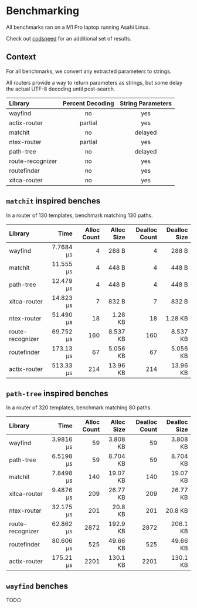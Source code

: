 # Benchmarking

All benchmarks ran on a M1 Pro laptop running Asahi Linux.

Check out [codspeed](https://codspeed.io/DuskSystems/wayfind/benchmarks) for an additional set of results.

## Context

For all benchmarks, we convert any extracted parameters to strings.

All routers provide a way to return parameters as strings, but some delay the actual UTF-8 decoding until post-search.

| Library          | Percent Decoding | String Parameters |
|:-----------------|:----------------:|:-----------------:|
| wayfind          | no               | yes               |
| actix-router     | partial          | yes               |
| matchit          | no               | delayed           |
| ntex-router      | partial          | yes               |
| path-tree        | no               | delayed           |
| route-recognizer | no               | yes               |
| routefinder      | no               | yes               |
| xitca-router     | no               | yes               |

## `matchit` inspired benches

In a router of 130 templates, benchmark matching 130 paths.

| Library          | Time      | Alloc Count | Alloc Size | Dealloc Count | Dealloc Size |
|:-----------------|----------:|------------:|-----------:|--------------:|-------------:|
| wayfind          | 7.7684 µs | 4           | 288 B      | 4             | 288 B        |
| matchit          | 11.555 µs | 4           | 448 B      | 4             | 448 B        |
| path-tree        | 12.479 µs | 4           | 448 B      | 4             | 448 B        |
| xitca-router     | 14.823 µs | 7           | 832 B      | 7             | 832 B        |
| ntex-router      | 51.490 µs | 18          | 1.28 KB    | 18            | 1.28 KB      |
| route-recognizer | 69.752 µs | 160         | 8.537 KB   | 160           | 8.537 KB     |
| routefinder      | 173.13 µs | 67          | 5.056 KB   | 67            | 5.056 KB     |
| actix-router     | 513.33 µs | 214         | 13.96 KB   | 214           | 13.96 KB     |

## `path-tree` inspired benches

In a router of 320 templates, benchmark matching 80 paths.

| Library          | Time      | Alloc Count | Alloc Size | Dealloc Count | Dealloc Size |
|:-----------------|----------:|------------:|-----------:|--------------:|-------------:|
| wayfind          | 3.9816 µs | 59          | 3.808 KB   | 59            | 3.808 KB     |
| path-tree        | 6.5198 µs | 59          | 8.704 KB   | 59            | 8.704 KB     |
| matchit          | 7.8498 µs | 140         | 19.07 KB   | 140           | 19.07 KB     |
| xitca-router     | 9.4876 µs | 209         | 26.77 KB   | 209           | 26.77 KB     |
| ntex-router      | 32.175 µs | 201         | 20.8 KB    | 201           | 20.8 KB      |
| route-recognizer | 62.862 µs | 2872        | 192.9 KB   | 2872          | 206.1 KB     |
| routefinder      | 80.606 µs | 525         | 49.66 KB   | 525           | 49.66 KB     |
| actix-router     | 175.21 µs | 2201        | 130.1 KB   | 2201          | 130.1 KB     |

## `wayfind` benches

TODO
